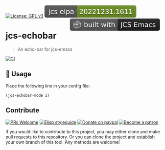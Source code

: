 [![License: GPL v3](https://img.shields.io/badge/License-GPL%20v3-blue.svg)](https://www.gnu.org/licenses/gpl-3.0)
[![JCS-ELPA](https://raw.githubusercontent.com/jcs-emacs/badges/master/elpa/v/jcs-modeline.svg)](https://jcs-emacs.github.io/jcs-elpa/#/jcs-modeline)
<a href="https://jcs-emacs.github.io/"><img align="right" src="https://raw.githubusercontent.com/jcs-emacs/badges/master/others/built-with/dark.svg" alt="Built with"></a>

# jcs-echobar
> An echo-bar for jcs-emacs

[![CI](https://github.com/jcs-emacs/jcs-echobar/actions/workflows/test.yml/badge.svg)](https://github.com/jcs-emacs/jcs-echobar/actions/workflows/test.yml)

## 🔨 Usage

Place the following line in your config file:

```elisp
(jcs-echobar-mode 1)
```

## Contribute

[![PRs Welcome](https://img.shields.io/badge/PRs-welcome-brightgreen.svg)](http://makeapullrequest.com)
[![Elisp styleguide](https://img.shields.io/badge/elisp-style%20guide-purple)](https://github.com/bbatsov/emacs-lisp-style-guide)
[![Donate on paypal](https://img.shields.io/badge/paypal-donate-1?logo=paypal&color=blue)](https://www.paypal.me/jcs090218)
[![Become a patron](https://img.shields.io/badge/patreon-become%20a%20patron-orange.svg?logo=patreon)](https://www.patreon.com/jcs090218)

If you would like to contribute to this project, you may either 
clone and make pull requests to this repository. Or you can 
clone the project and establish your own branch of this tool. 
Any methods are welcome!
